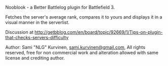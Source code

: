 Nooblook - a Better Battlelog plugin for Battlefield 3.

Fetches the server's average rank, compares it to yours and displays it in a visual manner in the serverlist.

Discussion at http://getbblog.com/en/board/topic/92669/1/Tips-on-plugin-that-checks-servers-difficulty

Author: Sami "NLG" Kurvinen, sami.kurvinen@gmail.com, All rights reserved, free for non commercial work and alteration allowed with same license and crediting author.
